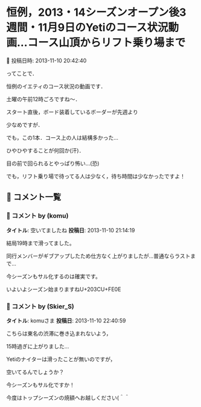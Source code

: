 # 恒例，2013・14シーズンオープン後3週間・11月9日のYetiのコース状況動画…コース山頂からリフト乗り場まで

📅 投稿日時: 2013-11-10 20:42:40

ってことで．





恒例のイエティのコース状況の動画です．


土曜の午前12時ごろですね～．








スタート直後，ボード装着しているボーダーが先週より


少なめですが．


でも，この1本．コース上の人は結構多かった…


ひやひやすることが何回か(汗)．


目の前で回られるとやっぱり怖い…(恐)





でも，リフト乗り場で待ってる人は少なく，待ち時間は少なかったですよ！

## 💬 コメント一覧

### 💬 コメント by (komu)
**タイトル**: 空いてましたね
**投稿日**: 2013-11-10 21:14:19

結局19時まで滑ってました。

同行メンバーがギブアップしたため仕方なく上がりましたが…普通ならラストまで…

今シーズンもサル化するのは確実です。

いよいよシーズン始まりますねU+203CU+FE0E

### 💬 コメント by (Skier_S)
**タイトル**: komuさま
**投稿日**: 2013-11-10 22:40:59

こちらは東名の渋滞に巻き込まれないよう，

15時過ぎに上がりました…

Yetiのナイターは滑ったことが無いのですが，

空いてるんでしょうか？



今シーズンもサル化ですか！

今度はトップシーズンの焼額へお越しください(＾＾

